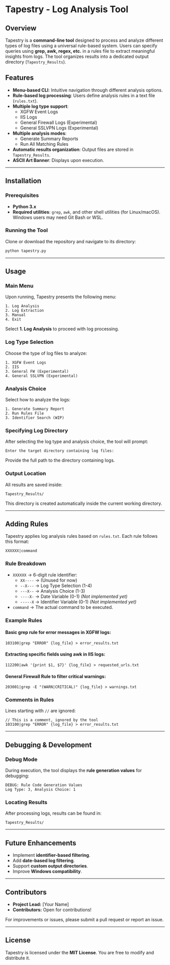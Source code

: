 # Tapestry - Log Analysis Tool

## Overview

Tapestry is a **command-line tool** designed to process and analyze different types of log files using a universal rule-based system. Users can specify queries using **grep, awk, regex, etc.** in a rules file to extract meaningful insights from logs. The tool organizes results into a dedicated output directory (`Tapestry_Results`).

## Features

- **Menu-based CLI**: Intuitive navigation through different analysis options.
- **Rule-based log processing**: Users define analysis rules in a text file (`rules.txt`).
- **Multiple log type support**:
  - XGFW Event Logs
  - IIS Logs
  - General Firewall Logs (Experimental)
  - General SSLVPN Logs (Experimental)
- **Multiple analysis modes**:
  - Generate Summary Reports
  - Run All Matching Rules
- **Automatic results organization**: Output files are stored in `Tapestry_Results`.
- **ASCII Art Banner**: Displays upon execution.

---

## Installation

### Prerequisites

- **Python 3.x**
- **Required utilities**: `grep`, `awk`, and other shell utilities (for Linux/macOS). Windows users may need Git Bash or WSL.

### Running the Tool

Clone or download the repository and navigate to its directory:

```sh
python tapestry.py
```

---

## Usage

### Main Menu

Upon running, Tapestry presents the following menu:

```
1. Log Analysis
2. Log Extraction
3. Manual
4. Exit
```

Select **1. Log Analysis** to proceed with log processing.

### Log Type Selection

Choose the type of log files to analyze:

```
1. XGFW Event Logs
2. IIS
3. General FW (Experimental)
4. General SSLVPN (Experimental)
```

### Analysis Choice

Select how to analyze the logs:

```
1. Generate Summary Report
2. Run Rules File
3. Identifier Search (WIP)
```

### Specifying Log Directory

After selecting the log type and analysis choice, the tool will prompt:

```
Enter the target directory containing log files:
```

Provide the full path to the directory containing logs.

### Output Location

All results are saved inside:

```
Tapestry_Results/
```

This directory is created automatically inside the current working directory.

---

## Adding Rules

Tapestry applies log analysis rules based on `rules.txt`. Each rule follows this format:

```
XXXXXX|command
```

### Rule Breakdown

- `XXXXXX` → 6-digit rule identifier:
  - `XX----` → (Unused for now)
  - `--X---` → Log Type Selection (1-4)
  - `---X--` → Analysis Choice (1-3)
  - `----X-` → Date Variable (0-1) *(Not implemented yet)*
  - `-----X` → Identifier Variable (0-1) *(Not implemented yet)*
- `command` → The actual command to be executed.

### Example Rules

#### **Basic grep rule for error messages in XGFW logs:**

```
103100|grep "ERROR" {log_file} > error_results.txt
```

#### **Extracting specific fields using awk in IIS logs:**

```
112200|awk '{print $1, $7}' {log_file} > requested_urls.txt
```

#### **General Firewall Rule to filter critical warnings:**

```
203001|grep -E "(WARN|CRITICAL)" {log_file} > warnings.txt
```

### Comments in Rules

Lines starting with `//` are ignored:

```
// This is a comment, ignored by the tool
103100|grep "ERROR" {log_file} > error_results.txt
```

---

## Debugging & Development

### Debug Mode

During execution, the tool displays the **rule generation values** for debugging:

```
DEBUG: Rule Code Generation Values
Log Type: 3, Analysis Choice: 1
```

### Locating Results

After processing logs, results can be found in:

```
Tapestry_Results/
```

---

## Future Enhancements

- Implement **identifier-based filtering**.
- Add **date-based log filtering**.
- Support **custom output directories**.
- Improve **Windows compatibility**.

---

## Contributors

- **Project Lead:** [Your Name]
- **Contributors:** Open for contributions!

For improvements or issues, please submit a pull request or report an issue.

---

## License

Tapestry is licensed under the **MIT License**. You are free to modify and distribute it.

